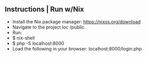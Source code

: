 ## Instructions | Run w/Nix

- Install the Nix package manager: https://nixos.org/download
- Navigate to the project loc /public.
- Run:
- $ nix-shell
- $ php -S localhost:8000 
- Load the following in your browser: localhost:8000/login.php
